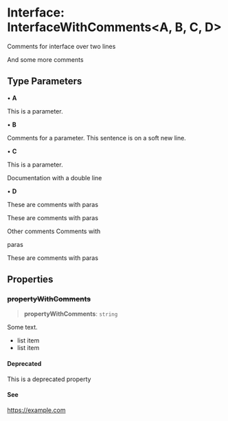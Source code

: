 # Interface: InterfaceWithComments\<A, B, C, D\>

Comments for interface
over two lines

And some more comments

## Type Parameters

• **A**

This is a parameter.

• **B**

Comments for a parameter.
This sentence is on a soft new line.

• **C**

This is a parameter.

 Documentation with a double line

• **D**

<p>These are comments with paras</p>
<p>These are comments with paras</p>
Other comments
Comments with <p>paras</p>

<p>These are comments with paras</p>

## Properties

### ~~propertyWithComments~~

> **propertyWithComments**: `string`

Some text.

- list item
- list item

#### Deprecated

This is a deprecated property

#### See

https://example.com
